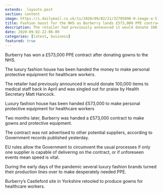 ```yaml
---
extends: _layouts.post
section: content
image: https://i.dailymail.co.uk/1s/2020/09/02/21/32705898-0-image-a-5_1599076990080.jpg 
title: Fashion boost for the NHS as Burberry lands £573,000 PPE contract 
description: The retailer had previously announced it would donate 100,000 items to medical staff back in April and was singled out for praise by Health Secretary Matt Hancock. 
date: 2020-09-02-22-06-09 
categories: [latest, business] 
featured: true 
--- 
```

Burberry has won a £573,000 PPE contract after donating gowns to the NHS.

The luxury fashion house has been handed the money to make personal protective equipment for healthcare workers.

The retailer had previously announced it would donate 100,000 items to medical staff back in April and was singled out for praise by Health Secretary Matt Hancock. 

Luxury fashion house has been handed £573,000 to make personal protective equipment for healthcare workers

Two months later, Burberry was handed a £573,000 contract to make gowns and protective equipment.

The contract was not advertised to other potential suppliers, according to Government records published yesterday. 

EU rules allow the Government to circumvent the usual processes if only one supplier is capable of delivering on the contract, or if unforeseen events mean speed is vital.

During the early days of the pandemic several luxury fashion brands turned their production lines over to make desperately needed PPE.

Burberry’s Castleford site in Yorkshire retooled to produce gowns for healthcare workers.

